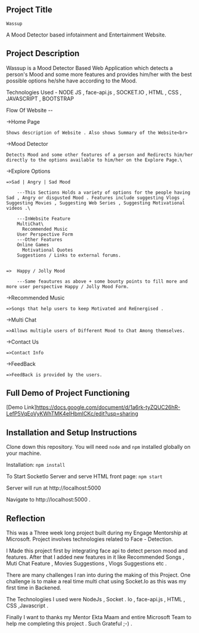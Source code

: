 ## Project Title
    Wassup 
A Mood Detector based infotainment and Entertainment Website.

##  Project Description
Wassup is a Mood Detector Based Web Application which detects a person's Mood and some more features and provides him/her with the best possible options he/she have according to the Mood.


Technologies Used - NODE JS , face-api.js , SOCKET.IO , HTML , CSS , JAVASCRIPT , BOOTSTRAP


Flow Of Website --

->Home Page<br>

    Shows description of Website . Also shows Summary of the Website<br>


->Mood Detector

    Detects Mood and some other features of a person and Redirects him/her directly to the options available to him/her on the Explore Page.\


->Explore Options

    =>Sad | Angry | Sad Mood

        ---This Sections Holds a variety of options for the people having Sad , Angry or disgusted Mood . Features include suggesting Vlogs , Suggesting Movies , Suggesting Web Series , Suggesting Motivational videos .\ 

        ---InWebsite Feature
        MultiChat\
          Recommended Music
        User Perspective Form
        ---Other Features
        Online Games
          Motivational Quotes
        Suggestions / Links to external forums.


    =>  Happy / Jolly Mood

        ---Same feautures as above + some bounty points to fill more and more user perspective Happy / Jolly Mood Form.


->Recommended Music

    =>Songs that help users to keep Motivated and ReEnergised .


->Multi Chat


    =>Allows multiple users of Different Mood to Chat Among themselves.
->Contact Us


    =>Contact Info


->FeedBack

    =>FeedBack is provided by the users.
    




## Full Demo of Project Functioning

[Demo Link]https://docs.google.com/document/d/1a6rk-tyZQUC26hR-LefP5VqEoVyKWhTMK4eIHbmICKc/edit?usp=sharing

## Installation and Setup Instructions


Clone down this repository. You will need `node` and `npm` installed globally on your machine.  

Installation:
`npm install`  

To Start SocketIo Server and serve HTML front page:
`npm start`

Server will run at http://localhost:5000

Navigate to http://localhost:5000 . 




## Reflection
This was a Three week long project built during my Engage Mentorship at Microsoft. Project involves technologies related to Face - Detection.

I Made this project first by integrating face api to detect person mood and features. After that I added new features in it like Recommended Songs , Muti Chat Feature , Movies Suggestions , Vlogs Suggestions etc .

There are many challenges I ran into during the making of this Project. One challenge is to make a real time multi chat using Socket.Io as this was my first time in Backened.

The Technologiies I used were NodeJs , Socket . Io , face-api.js , HTML , CSS ,Javascript .

Finally I want to thanks my Mentor Ekta Maam and entire Microsoft Team to help me completing this project .
Such Grateful ;-) .


